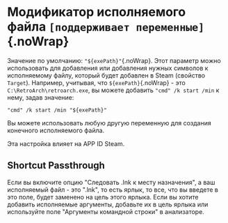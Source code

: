 # Модификатор исполняемого файла `[поддерживает переменные]`{.noWrap}

Значение по умолчанию: `"${exePath}"`{.noWrap}. Этот параметр можно использовать для добавления или добавления нужных символов к исполняемому файлу, который будет добавлен в Steam (свойство `Target`). Например, учитывая, что `${exePath}`{.noWrap} - это `C:\RetroArch\retroarch.exe`, вы можете добавить `"cmd" /k start /min` к нему, задав значение:

```
"cmd" /k start /min "${exePath}"
```

Вы можете использовать любую другую переменную для создания конечного исполняемого файла.

Эта настройка влияет на APP ID Steam.

## Shortcut Passthrough

Если вы включите опцию "Следовать .lnk к месту назначения", а ваш исполняемый файл - это ".lnk", то есть ярлык, то все, что вы введете в это поле, будет заменено на цель этого ярлыка. Если вы хотите добавить исполняемые аргументы, добавьте их в цель ярлыка или используйте поле "Аргументы командной строки" в анализаторе.
